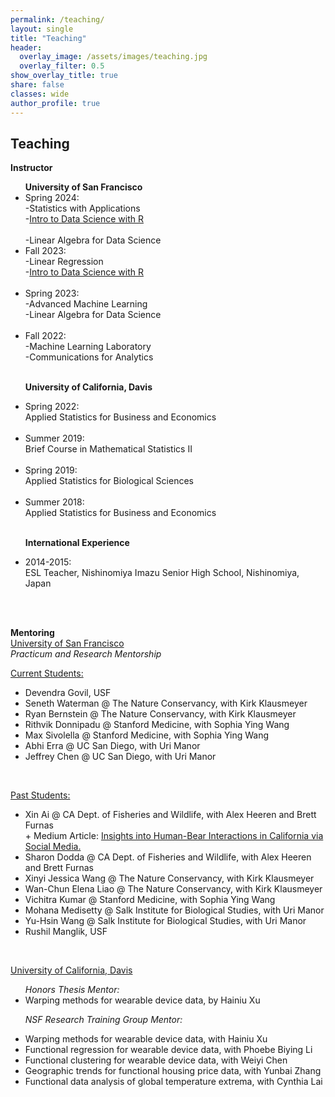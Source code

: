 ```yaml
---
permalink: /teaching/
layout: single
title: "Teaching"
header:
  overlay_image: /assets/images/teaching.jpg
  overlay_filter: 0.5
show_overlay_title: true
share: false
classes: wide
author_profile: true  
---
```



Teaching
---------------
__Instructor__

<ul>
<b>University of San Francisco </b>

<li> Spring 2024: <br/>
-Statistics with Applications<br/>
-<a href="https://github.com/codycarroll/Intro-DS-S24">Intro to Data Science with R</a></li> <br/>
-Linear Algebra for Data Science

<li> Fall 2023: <br/>
-Linear Regression<br/>
-<a href="https://github.com/codycarroll/Intro-DS-F23">Intro to Data Science with R</a>
</li> <br/>


<li> Spring 2023: <br/>
-Advanced Machine Learning<br/> 
-Linear Algebra for Data Science
</li> <br/>

<li> Fall 2022:<br/>
-Machine Learning Laboratory<br/>
-Communications for Analytics
</li> <br/>

<b>University of California, Davis</b>

<li> Spring 2022: <br/>
Applied Statistics for Business and Economics
</li> <br/>

<li> Summer 2019: <br/>
Brief Course in Mathematical Statistics II
</li> <br/>

<li> Spring 2019: <br/>
Applied Statistics for Biological Sciences
</li> <br/>

<li> Summer 2018: <br/>
Applied Statistics for Business and Economics
</li> <br/>

<b>International Experience</b>

<li> 2014-2015: <br/>
ESL Teacher, Nishinomiya Imazu Senior High School, Nishinomiya, Japan
</li> <br/>

</ul> <br/>




__Mentoring__<br/>
<u>University of San Francisco</u> <br/>
<em>Practicum and Research Mentorship</em><br/>


<u>Current Students:</u>
<ul>
<li>  Devendra Govil, USF </li>
<li>  Seneth Waterman @ The Nature Conservancy, with Kirk Klausmeyer </li>
<li>  Ryan Bernstein @ The Nature Conservancy, with Kirk Klausmeyer </li>
<li>  Rithvik Donnipadu @ Stanford Medicine, with Sophia Ying Wang </li>
<li>  Max Sivolella @ Stanford Medicine, with Sophia Ying Wang </li>
<li> 
 Abhi Erra @ UC San Diego, with Uri Manor </li>
 <li> 
Jeffrey Chen @ UC San Diego, with Uri Manor </li>
</ul> <br/>

<u>Past Students:</u>
<ul>
<li>  Xin Ai @ CA Dept. of Fisheries and Wildlife,
with Alex Heeren and Brett Furnas </li>
+  Medium Article: 
<a href="https://medium.com/@xinnnnn.ai/bears-in-bytes-1a09cf1fe914" target="_blank">Insights into Human-Bear Interactions in California via Social Media.</a>
<li>  Sharon Dodda @ CA Dept. of Fisheries and Wildlife,
with Alex Heeren and Brett Furnas </li>
<li>  Xinyi Jessica Wang @ The Nature Conservancy, with Kirk Klausmeyer </li>
<li>  Wan-Chun Elena Liao @ The Nature Conservancy, with Kirk Klausmeyer </li>
<li> Vichitra Kumar @ Stanford Medicine, with Sophia Ying Wang </li>
<li> 
 Mohana Medisetty @ Salk Institute for Biological Studies, with Uri Manor </li>
 <li> 
 Yu-Hsin Wang @ Salk Institute for Biological Studies, with Uri Manor </li>
 <li>  Rushil Manglik, USF </li>
</ul> <br/>





<u>University of California, Davis</u> <br/>
<ul>
  <em>Honors Thesis Mentor:</em>
<li> Warping methods for wearable device data, by Hainiu Xu</li>

<em>NSF Research Training Group Mentor:</em>
<li>  Warping methods for wearable device data, with Hainiu Xu</li>
<li>  Functional regression for wearable device data, with Phoebe Biying Li</li>
<li>  Functional clustering for wearable device data, with Weiyi Chen</li>
<li>  Geographic trends for functional housing price data, with Yunbai Zhang</li>
<li> Functional data analysis of global temperature extrema, with Cynthia Lai</li>
</ul> <br/>

